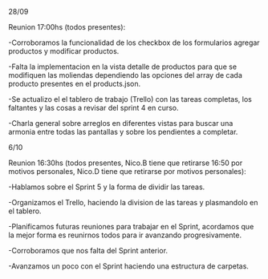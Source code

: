 
28/09

Reunion 17:00hs (todos presentes):

-Corroboramos la funcionalidad de los checkbox de los formularios agregar productos y modificar productos.

-Falta la implementacion en la vista detalle de productos para que se modifiquen las moliendas dependiendo las opciones del array de cada producto presentes en el products.json.

-Se actualizo el el tablero de trabajo (Trello) con las tareas completas, los faltantes y las cosas a revisar del sprint 4 en curso.

-Charla general sobre arreglos en diferentes vistas para buscar una armonia entre todas las pantallas y sobre los pendientes a completar.


6/10

Reunion 16:30hs (todos presentes, Nico.B tiene que retirarse 16:50 por motivos personales, Nico.D tiene que retirarse por motivos personales):

-Hablamos sobre el Sprint 5 y la forma de dividir las tareas.

-Organizamos el Trello, haciendo la division de las tareas y plasmandolo en el tablero.

-Planificamos futuras reuniones para trabajar en el Sprint, acordamos que la mejor forma es reunirnos todos para ir avanzando progresivamente. 

-Corroboramos que nos falta del Sprint anterior.

-Avanzamos un poco con el Sprint haciendo una estructura de carpetas.



























